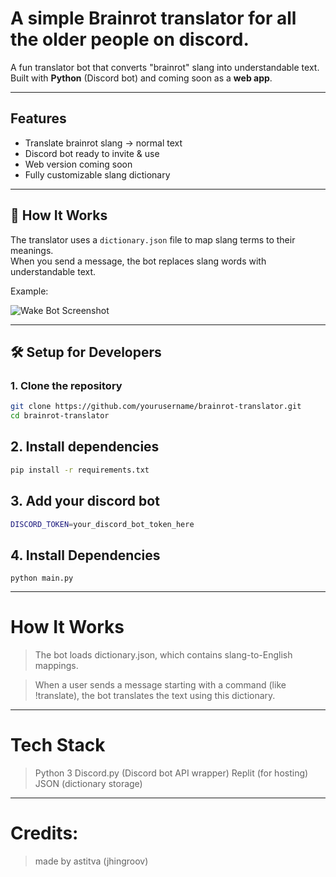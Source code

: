 # A simple Brainrot translator for all the older people on discord.


A fun translator bot that converts "brainrot" slang into understandable text. 
Built with **Python** (Discord bot) and coming soon as a **web app**.

---

##  Features
-  Translate brainrot slang → normal text
-  Discord bot ready to invite & use
-  Web version coming soon
-  Fully customizable slang dictionary

---

## 🔧 How It Works
The translator uses a `dictionary.json` file to map slang terms to their meanings.  
When you send a message, the bot replaces slang words with understandable text.

Example:

![Wake Bot Screenshot](./wyz.jpg)


---

## 🛠️ Setup for Developers

### 1. Clone the repository
```bash
git clone https://github.com/yourusername/brainrot-translator.git
cd brainrot-translator

```

## 2. Install dependencies

```bash
pip install -r requirements.txt
```
## 3. Add your discord bot

```bash
DISCORD_TOKEN=your_discord_bot_token_here
```

## 4. Install Dependencies

`python main.py`

---

# How It Works

>The bot loads dictionary.json, which contains slang-to-English mappings.

>When a user sends a message starting with a command (like !translate), the bot translates the text using this dictionary.

---

# Tech Stack
>Python 3
>Discord.py (Discord bot API wrapper)
>Replit (for hosting)
>JSON (dictionary storage)

---

# Credits:

> made by astitva (jhingroov)
